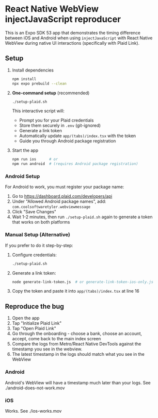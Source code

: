 # React Native WebView injectJavaScript reproducer

This is an Expo SDK 53 app that demonstrates the timing difference between iOS and Android when using `injectJavaScript` with React Native WebView during native UI interactions (specifically with Plaid Link).

## Setup

1. Install dependencies

   ```bash
   npm install
   npx expo prebuild --clean
   ```

2. **One-command setup** (recommended)

   ```bash
   ./setup-plaid.sh
   ```

   This interactive script will:
   - Prompt you for your Plaid credentials
   - Store them securely in `.env` (git-ignored)
   - Generate a link token
   - Automatically update `app/(tabs)/index.tsx` with the token
   - Guide you through Android package registration

3. Start the app

   ```bash
   npm run ios      # or
   npm run android  # (requires Android package registration)
   ```

### Android Setup

For Android to work, you must register your package name:

1. Go to <https://dashboard.plaid.com/developers/api>
2. Under "Allowed Android package names", add: `com.coolsoftwaretyler.webviewmessage`
3. Click "Save Changes"
4. Wait 1-2 minutes, then run `./setup-plaid.sh` again to generate a token that works on both platforms

### Manual Setup (Alternative)

If you prefer to do it step-by-step:

1. Configure credentials:

   ```bash
   ./setup-plaid.sh
   ```

2. Generate a link token:

   ```bash
   node generate-link-token.js  # or generate-link-token-ios-only.js
   ```

3. Copy the token and paste it into `app/(tabs)/index.tsx` at line 16

## Reproduce the bug

1. Open the app
2. Tap "Initialize Plaid Link"
3. Tap "Open Plaid Link"
4. Go through the onboarding - choose a bank, choose an account, accept, come back to the main index screen
5. Compare the logs from Metro/React Native DevTools against the timestamp you see in the webview.
6. The latest timestamp in the logs should match what you see in the WebView

### Android

Android's WebView will have a timestamp much later than your logs. See ./android-does-not-work.mov

### iOS

Works. See ./ios-works.mov
